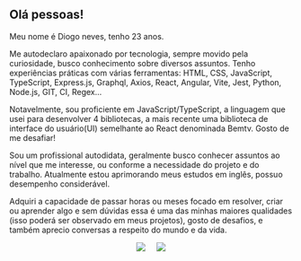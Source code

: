 ## Olá pessoas!

Meu nome é Diogo neves, tenho 23 anos.

Me autodeclaro apaixonado por tecnologia, sempre movido pela curiosidade,
busco conhecimento sobre diversos assuntos. Tenho experiências práticas
com várias ferramentas: HTML, CSS, JavaScript, TypeScript, Express.js,
Graphql, Axios, React, Angular, Vite, Jest, Python, Node.js, GIT, CI, Regex...


Notavelmente, sou proficiente em JavaScript/TypeScript, a linguagem que
usei para desenvolver 4 bibliotecas, a mais recente uma biblioteca de
interface do usuário(UI) semelhante ao React denominada Bemtv. Gosto de
me desafiar!


Sou um profissional autodidata, geralmente busco conhecer assuntos ao nível
que me interesse, ou conforme a necessidade do projeto e do trabalho.
Atualmente estou aprimorando meus estudos em inglês, possuo desempenho
considerável. 


Adquiri a capacidade de passar horas ou meses focado em resolver, criar ou
aprender algo e sem dúvidas essa é uma das minhas maiores qualidades
(isso poderá ser observado em meus projetos), gosto de desafios, e também
aprecio conversas a respeito do mundo e da vida.



<p align='center'>
<a href = "mailto:ndiogo778@gmail.com"><img src="https://img.shields.io/badge/Gmail-D14836?style=for-the-badge&logo=gmail&logoColor=white" target="_blank" ></a>  
&nbsp;&nbsp;&nbsp;&nbsp;<a href="https://www.linkedin.com/in/diogoneves07" target="_blank"><img src="https://img.shields.io/badge/-LinkedIn-%230077B5?style=for-the-badge&logo=linkedin&logoColor=white" target="_blank"></a>   
</p>

